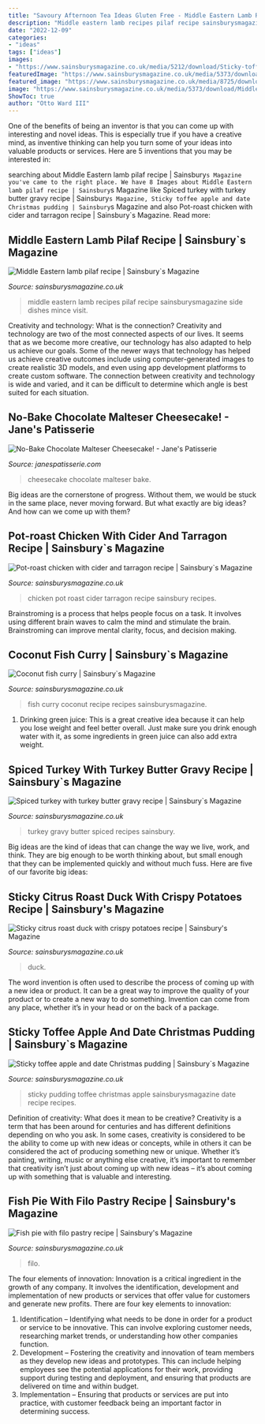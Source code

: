 ```yaml
---
title: "Savoury Afternoon Tea Ideas Gluten Free - Middle Eastern Lamb Recipes Pilaf Recipe Sainsburysmagazine Side Dishes Mince Visit"
description: "Middle eastern lamb recipes pilaf recipe sainsburysmagazine side dishes mince visit"
date: "2022-12-09"
categories:
- "ideas"
tags: ["ideas"]
images:
- "https://www.sainsburysmagazine.co.uk/media/5212/download/Sticky-toffee-apple-Xmas-pud1120.jpg?v=1"
featuredImage: "https://www.sainsburysmagazine.co.uk/media/5373/download/Middle-Eastern-lamb-pilaf1120.jpg?v=1"
featured_image: "https://www.sainsburysmagazine.co.uk/media/8725/download/Spiced-turkey-with-turkey-butter-gravy.jpg?v=1"
image: "https://www.sainsburysmagazine.co.uk/media/5373/download/Middle-Eastern-lamb-pilaf1120.jpg?v=1"
ShowToc: true
author: "Otto Ward III"
---
```



One of the benefits of being an inventor is that you can come up with interesting and novel ideas. This is especially true if you have a creative mind, as inventive thinking can help you turn some of your ideas into valuable products or services. Here are 5 inventions that you may be interested in: 

	

		
searching about Middle Eastern lamb pilaf recipe | Sainsbury`s Magazine you've came to the right place. We have 8 Images about Middle Eastern lamb pilaf recipe | Sainsbury`s Magazine like Spiced turkey with turkey butter gravy recipe | Sainsbury`s Magazine, Sticky toffee apple and date Christmas pudding | Sainsbury`s Magazine and also Pot-roast chicken with cider and tarragon recipe | Sainsbury`s Magazine. Read more:
		
    
## Middle Eastern Lamb Pilaf Recipe | Sainsbury`s Magazine

<img loading=lazy src="https://www.sainsburysmagazine.co.uk/media/5373/download/Middle-Eastern-lamb-pilaf1120.jpg?v=1" onerror="this.onerror=null;this.src='https://tse3.mm.bing.net/th?id=OIP.0RnzrfLBbO9__zPcoAlRMAHaJp&amp;pid=15.1';" alt="Middle Eastern lamb pilaf recipe | Sainsbury`s Magazine">

_Source: sainsburysmagazine.co.uk_

>middle eastern lamb recipes pilaf recipe sainsburysmagazine side dishes mince visit. 

	

Creativity and technology: What is the connection?
Creativity and technology are two of the most connected aspects of our lives. It seems that as we become more creative, our technology has also adapted to help us achieve our goals. Some of the newer ways that technology has helped us achieve creative outcomes include using computer-generated images to create realistic 3D models, and even using app development platforms to create custom software. The connection between creativity and technology is wide and varied, and it can be difficult to determine which angle is best suited for each situation.

    
## No-Bake Chocolate Malteser Cheesecake! - Jane&#039;s Patisserie

<img loading=lazy src="http://www.janespatisserie.com/wp-content/uploads/2015/05/img_1116.jpg" onerror="this.onerror=null;this.src='https://tse2.mm.bing.net/th?id=OIP.H4_r657s4Zlirh2k5YqHtgHaE8&amp;pid=15.1';" alt="No-Bake Chocolate Malteser Cheesecake! - Jane&#039;s Patisserie">

_Source: janespatisserie.com_

>cheesecake chocolate malteser bake. 

	

Big ideas are the cornerstone of progress. Without them, we would be stuck in the same place, never moving forward. But what exactly are big ideas? And how can we come up with them?

    
## Pot-roast Chicken With Cider And Tarragon Recipe | Sainsbury`s Magazine

<img loading=lazy src="https://www.sainsburysmagazine.co.uk/media/10980/download/PotRoastChicken0765.jpg?v=1" onerror="this.onerror=null;this.src='https://tse1.mm.bing.net/th?id=OIP.fuzzWevX5JBlEedWtsOKSQHaJr&amp;pid=15.1';" alt="Pot-roast chicken with cider and tarragon recipe | Sainsbury`s Magazine">

_Source: sainsburysmagazine.co.uk_

>chicken pot roast cider tarragon recipe sainsbury recipes. 

	

Brainstroming is a process that helps people focus on a task. It involves using different brain waves to calm the mind and stimulate the brain. Brainstroming can improve mental clarity, focus, and decision making.

    
## Coconut Fish Curry | Sainsbury`s Magazine

<img loading=lazy src="https://www.sainsburysmagazine.co.uk/media/4352/download/Fish-curry-1120.jpg?v=1" onerror="this.onerror=null;this.src='https://tse4.mm.bing.net/th?id=OIP.KlQ6pWO1QtYCmXSJExhvdAHaJp&amp;pid=15.1';" alt="Coconut fish curry | Sainsbury`s Magazine">

_Source: sainsburysmagazine.co.uk_

>fish curry coconut recipe recipes sainsburysmagazine. 

	

1. Drinking green juice: This is a great creative idea because it can help you lose weight and feel better overall. Just make sure you drink enough water with it, as some ingredients in green juice can also add extra weight.

    
## Spiced Turkey With Turkey Butter Gravy Recipe | Sainsbury`s Magazine

<img loading=lazy src="https://www.sainsburysmagazine.co.uk/media/8725/download/Spiced-turkey-with-turkey-butter-gravy.jpg?v=1" onerror="this.onerror=null;this.src='https://tse3.mm.bing.net/th?id=OIP.MZswyseGN5R4h7_ueDB7-gHaJr&amp;pid=15.1';" alt="Spiced turkey with turkey butter gravy recipe | Sainsbury`s Magazine">

_Source: sainsburysmagazine.co.uk_

>turkey gravy butter spiced recipes sainsbury. 

	

Big ideas are the kind of ideas that can change the way we live, work, and think. They are big enough to be worth thinking about, but small enough that they can be implemented quickly and without much fuss. Here are five of our favorite big ideas: 

    
## Sticky Citrus Roast Duck With Crispy Potatoes Recipe | Sainsbury&#039;s Magazine

<img loading=lazy src="https://www.sainsburysmagazine.co.uk/media/11294/download/Citrus-duck.jpg?v=1" onerror="this.onerror=null;this.src='https://tse3.mm.bing.net/th?id=OIP.in2QEdWuStHUxoSkD9wtlAHaJ8&amp;pid=15.1';" alt="Sticky citrus roast duck with crispy potatoes recipe | Sainsbury&#039;s Magazine">

_Source: sainsburysmagazine.co.uk_

>duck. 

	

The word invention is often used to describe the process of coming up with a new idea or product. It can be a great way to improve the quality of your product or to create a new way to do something. Invention can come from any place, whether it’s in your head or on the back of a package.

    
## Sticky Toffee Apple And Date Christmas Pudding | Sainsbury`s Magazine

<img loading=lazy src="https://www.sainsburysmagazine.co.uk/media/5212/download/Sticky-toffee-apple-Xmas-pud1120.jpg?v=1" onerror="this.onerror=null;this.src='https://tse1.mm.bing.net/th?id=OIP.kuoz5hjU0kjld7o08W0y9QHaJp&amp;pid=15.1';" alt="Sticky toffee apple and date Christmas pudding | Sainsbury`s Magazine">

_Source: sainsburysmagazine.co.uk_

>sticky pudding toffee christmas apple sainsburysmagazine date recipe recipes. 

	

Definition of creativity: What does it mean to be creative?
Creativity is a term that has been around for centuries and has different definitions depending on who you ask. In some cases, creativity is considered to be the ability to come up with new ideas or concepts, while in others it can be considered the act of producing something new or unique. Whether it’s painting, writing, music or anything else creative, it’s important to remember that creativity isn’t just about coming up with new ideas – it’s about coming up with something that is valuable and interesting.

    
## Fish Pie With Filo Pastry Recipe | Sainsbury&#039;s Magazine

<img loading=lazy src="https://www.sainsburysmagazine.co.uk/media/11257/download/SM01_21_EWED_FishPieInside.jpg?v=1" onerror="this.onerror=null;this.src='https://tse3.mm.bing.net/th?id=OIP.yEJAegLUZYTqI_ZkJDYPTgHaJr&amp;pid=15.1';" alt="Fish pie with filo pastry recipe | Sainsbury&#039;s Magazine">

_Source: sainsburysmagazine.co.uk_

>filo. 

	

The four elements of innovation:
Innovation is a critical ingredient in the growth of any company. It involves the identification, development and implementation of new products or services that offer value for customers and generate new profits.
There are four key elements to innovation:
1) Identification – Identifying what needs to be done in order for a product or service to be innovative. This can involve exploring customer needs, researching market trends, or understanding how other companies function.
2) Development – Fostering the creativity and innovation of team members as they develop new ideas and prototypes. This can include helping employees see the potential applications for their work, providing support during testing and deployment, and ensuring that products are delivered on time and within budget. 
3) Implementation – Ensuring that products or services are put into practice, with customer feedback being an important factor in determining success.

